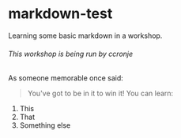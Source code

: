# markdown-test
Learning some basic markdown in a workshop.
###### This workshop is being run by ccronje
As someone memorable once said:
> You've got to be in it to win it!
You can learn:
1. This
2. That
3. Something else 

